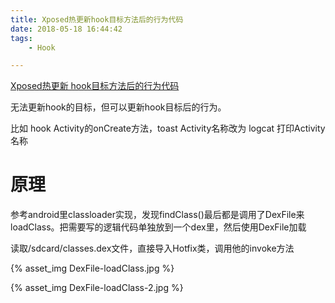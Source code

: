 ```yaml
---
title: Xposed热更新hook目标方法后的行为代码
date: 2018-05-18 16:44:42
tags: 
	- Hook

---
```


[Xposed热更新 hook目标方法后的行为代码](https://github.com/githubwing/HotXposed)

无法更新hook的目标，但可以更新hook目标后的行为。

比如 hook Activity的onCreate方法，toast Activity名称改为 logcat 打印Activity名称

# 原理 #

参考android里classloader实现，发现findClass()最后都是调用了DexFile来loadClass。把需要写的逻辑代码单独放到一个dex里，然后使用DexFile加载

读取/sdcard/classes.dex文件，直接导入Hotfix类，调用他的invoke方法

{% asset_img DexFile-loadClass.jpg %}

{% asset_img DexFile-loadClass-2.jpg %}
